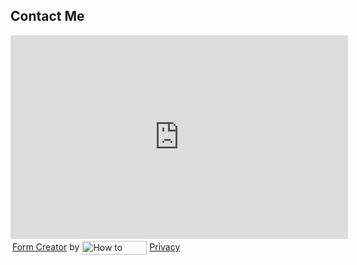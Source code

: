## Contact Me

<iframe width="540" height="326" src="http://formsmarts.com/form/16n0?mode=embed&lay=1" scrolling="auto" marginwidth="0" marginheight="0" vspace="0" hspace="0" allowtransparency="true" frameborder="0" style="overflow-x:hidden"><a href="http://formsmarts.com/form/16n0">Can&#39;t see the form? Click here</a>.</iframe><div style="margin:3px 3px 10px 3px;width:540px"><a target="_blank" href="http://formsmarts.com/form-builder-features" title="Form Creator">Form Creator</a> by <a target="_blank" href="http://formsmarts.com/weblog/form-builder/integrate-paypal-payment-into-your-forms" title="How to Create PayPal Form"><img width="104" height="22" alt="How to Create PayPal Form" style="border:0;vertical-align:middle" src="http://static.formsmarts.com/img/form_builder.png?how-to-create-paypal-form"></a> <a target="syronex_help" rel="nofollow" href="http://formsmarts.com/privacy" title="FormSmarts Privacy Policy">Privacy</a></div>




[title: Contacto]: /
[menu-locgroup: main]: /
[order: 60]: /
